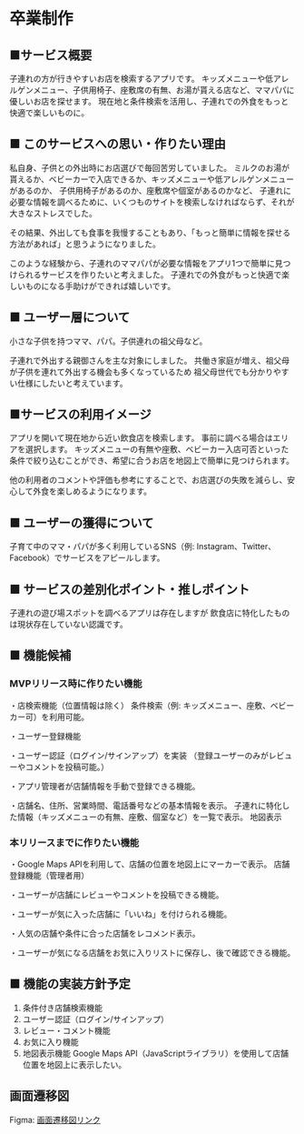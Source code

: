 # 卒業制作

## ■サービス概要
子連れの方が行きやすいお店を検索するアプリです。
キッズメニューや低アレルゲンメニュー、子供用椅子、座敷席の有無、お湯が貰える店など、ママパパに優しいお店を探せます。
現在地と条件検索を活用し、子連れでの外食をもっと快適で楽しいものに。

## ■ このサービスへの思い・作りたい理由
私自身、子供との外出時にお店選びで毎回苦労していました。
ミルクのお湯が貰えるか、ベビーカーで入店できるか、キッズメニューや低アレルゲンメニューがあるのか、
子供用椅子があるのか、座敷席や個室があるのかなど、
子連れに必要な情報を調べるために、いくつものサイトを検索しなければならず、それが大きなストレスでした。

その結果、外出しても食事を我慢することもあり、「もっと簡単に情報を探せる方法があれば」と思うようになりました。

このような経験から、子連れのママパパが必要な情報をアプリ1つで簡単に見つけられるサービスを作りたいと考えました。
子連れでの外食がもっと快適で楽しいものになる手助けができれば嬉しいです。

## ■ ユーザー層について
小さな子供を持つママ、パパ。子供連れの祖父母など。

子連れで外出する親御さんを主な対象にしました。
共働き家庭が増え、祖父母が子供を連れて外出する機会も多くなっているため
祖父母世代でも分かりやすい仕様にしたいと考えています。

## ■サービスの利用イメージ
アプリを開いて現在地から近い飲食店を検索します。
事前に調べる場合はエリアを選択します。
キッズメニューの有無や座敷、ベビーカー入店可否といった条件で絞り込むことができ、希望に合うお店を地図上で簡単に見つけられます。

他の利用者のコメントや評価も参考にすることで、お店選びの失敗を減らし、安心して外食を楽しめるようになります。

## ■ ユーザーの獲得について
子育て中のママ・パパが多く利用しているSNS（例: Instagram、Twitter、Facebook）でサービスをアピールします。

## ■ サービスの差別化ポイント・推しポイント
子連れの遊び場スポットを調べるアプリは存在しますが
飲食店に特化したものは現状存在していない認識です。

## ■ 機能候補
### MVPリリース時に作りたい機能
・店検索機能（位置情報は除く）
条件検索（例: キッズメニュー、座敷、ベビーカー可）を利用可能。

・ユーザー登録機能

・ユーザー認証（ログイン/サインアップ）を実装
（登録ユーザーのみがレビューやコメントを投稿可能。）

・アプリ管理者が店舗情報を手動で登録できる機能。

・店舗名、住所、営業時間、電話番号などの基本情報を表示。
子連れに特化した情報（キッズメニューの有無、座敷、個室など）を一覧で表示。
地図表示



### 本リリースまでに作りたい機能

・Google Maps APIを利用して、店舗の位置を地図上にマーカーで表示。
店舗登録機能（管理者用）

・ユーザーが店舗にレビューやコメントを投稿できる機能。

・ユーザーが気に入った店舗に「いいね」を付けられる機能。

・人気の店舗や条件に合った店舗をレコメンド表示。

・ユーザーが気になる店舗をお気に入りリストに保存し、後で確認できる機能。


## ■ 機能の実装方針予定
1. 条件付き店舗検索機能
2. ユーザー認証（ログイン/サインアップ）
3. レビュー・コメント機能
4. お気に入り機能
5. 地図表示機能
   Google Maps API（JavaScriptライブラリ）を使用して店舗位置を地図上に表示したい。


## 画面遷移図
Figma: [画面遷移図リンク](https://www.figma.com/design/BQKAu3ctg5KNssGfc54kTR/%E5%8D%92%E5%88%B6?node-id=3311-2&p=f&t=uuTD3tlL4LeN2OVu-0)
